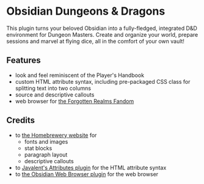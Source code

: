 # Obsidian Dungeons & Dragons

This plugin turns your beloved Obsidian into a fully-fledged, integrated D&D environment for Dungeon Masters.
Create and organize your world, prepare sessions and marvel at flying dice, all in the comfort of your own vault!

## Features

- look and feel reminiscent of the Player's Handbook
- custom HTML attribute syntax, including pre-packaged CSS class for splitting text into two columns
- source and descriptive callouts
- web browser for [the Forgotten Realms Fandom](https://forgottenrealms.fandom.com)

## Credits

- to [the Homebrewery website](https://homebrewery.naturalcrit.com) for
  - fonts and images
  - stat blocks
  - paragraph layout
  - descriptive callouts
- to [Javalent's Attributes plugin](https://plugins.javalent.com/attributes) for the HTML attribute syntax
- to [the Obsidian Web Browser plugin](https://github.com/Trikzon/obsidian-web-browser) for the web browser
